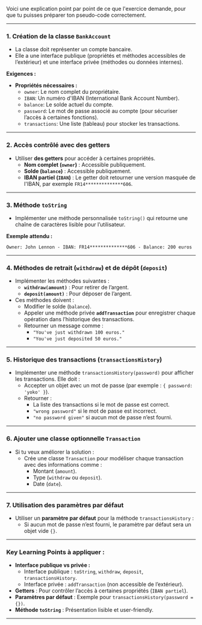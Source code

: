 Voici une explication point par point de ce que l'exercice demande, pour que tu puisses préparer ton pseudo-code correctement.

---

### **1. Création de la classe `BankAccount`**
- La classe doit représenter un compte bancaire.
- Elle a une interface publique (propriétés et méthodes accessibles de l’extérieur) et une interface privée (méthodes ou données internes).

**Exigences :**
- **Propriétés nécessaires :**
  - `owner`: Le nom complet du propriétaire.
  - `IBAN`: Un numéro d'IBAN (International Bank Account Number).
  - `balance`: Le solde actuel du compte.
  - `password`: Le mot de passe associé au compte (pour sécuriser l’accès à certaines fonctions).
  - `transactions`: Une liste (tableau) pour stocker les transactions.

---

### **2. Accès contrôlé avec des getters**
- Utiliser **des getters** pour accéder à certaines propriétés.
  - **Nom complet (`owner`)** : Accessible publiquement.
  - **Solde (`balance`)** : Accessible publiquement.
  - **IBAN partiel (`IBAN`)** : Le getter doit retourner une version masquée de l'IBAN, par exemple `FR14**************606`.

---

### **3. Méthode `toString`**
- Implémenter une méthode personnalisée `toString()` qui retourne une chaîne de caractères lisible pour l’utilisateur.

**Exemple attendu :**
```plaintext
Owner: John Lennon - IBAN: FR14**************606 - Balance: 200 euros
```

---

### **4. Méthodes de retrait (`withdraw`) et de dépôt (`deposit`)**
- Implémenter les méthodes suivantes :
  - **`withdraw(amount)`** : Pour retirer de l’argent.
  - **`deposit(amount)`** : Pour déposer de l’argent.
- Ces méthodes doivent :
  - Modifier le solde (`balance`).
  - Appeler une méthode privée **`addTransaction`** pour enregistrer chaque opération dans l’historique des transactions.
  - Retourner un message comme :
    - `"You've just withdrawn 100 euros."`
    - `"You've just deposited 50 euros."`

---

### **5. Historique des transactions (`transactionsHistory`)**
- Implémenter une méthode `transactionsHistory(password)` pour afficher les transactions. Elle doit :
  - Accepter un objet avec un mot de passe (par exemple : `{ password: 'yoko' }`).
  - Retourner :
    - La liste des transactions si le mot de passe est correct.
    - `"wrong password"` si le mot de passe est incorrect.
    - `"no password given"` si aucun mot de passe n’est fourni.

---

### **6. Ajouter une classe optionnelle `Transaction`**
- Si tu veux améliorer la solution :
  - Crée une classe `Transaction` pour modéliser chaque transaction avec des informations comme :
    - Montant (`amount`).
    - Type (`withdraw` ou `deposit`).
    - Date (`date`).

---

### **7. Utilisation des paramètres par défaut**
- Utiliser un **paramètre par défaut** pour la méthode `transactionsHistory` :
  - Si aucun mot de passe n’est fourni, le paramètre par défaut sera un objet vide `{}`.

---

### **Key Learning Points à appliquer :**
- **Interface publique vs privée :**
  - Interface publique : `toString`, `withdraw`, `deposit`, `transactionsHistory`.
  - Interface privée : `addTransaction` (non accessible de l’extérieur).
- **Getters** : Pour contrôler l’accès à certaines propriétés (`IBAN partiel`).
- **Paramètres par défaut** : Exemple pour `transactionsHistory(password = {})`.
- **Méthode `toString`** : Présentation lisible et user-friendly.

---

